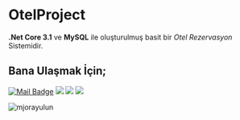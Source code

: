 # OtelProject

<strong>.Net Core 3.1</strong> ve <strong>MySQL</strong> ile oluşturulmuş basit bir <i>Otel Rezervasyon</i> Sistemidir.

<h2 align="left">Bana Ulaşmak İçin;</h2>

[![Mail Badge](https://img.shields.io/badge/mjorayulun@gmail.com-c14438?style=for-the-badge&logo=Gmail&logoColor=white&link=mailto:mjorayulun@gmail.com)](mailto:mjorayulun@gmail.com)
[![](https://img.shields.io/badge/linkedin-%230077B5.svg?&style=for-the-badge&logo=linkedin&logoColor=white)](https://www.linkedin.com/in/mjorayulun/)
[![](https://img.shields.io/badge/Twitter-1DA1F2?style=for-the-badge&logo=twitter&logoColor=white)](https://www.twitter.com/mjorayulun/)
[![](https://img.shields.io/badge/Instagram-E4405F?style=for-the-badge&logo=instagram&logoColor=white)](https://www.instagram.com/mjorayulun/)

<p align="left">
  <img src="https://komarev.com/ghpvc/?username=mjorayulun&label=Visits&color=0e75b6&style=flat" alt="mjorayulun" />
</p>

